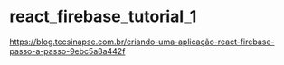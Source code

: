 # react_firebase_tutorial_1
 https://blog.tecsinapse.com.br/criando-uma-aplicação-react-firebase-passo-a-passo-9ebc5a8a442f
